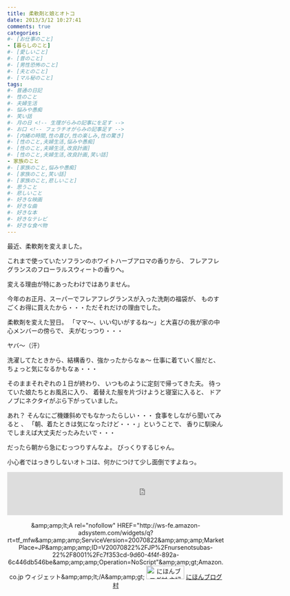 ```yaml
---
title: 柔軟剤と娘とオトコ
date: 2013/3/12 10:27:41
comments: true
categories:
#- [お仕事のこと]
- [暮らしのこと]
#- [愛しいこと]
#- [昔のこと]
#- [男性恐怖のこと]
#- [夫とのこと]
#- [マル秘のこと]
tags:
#- 普通の日記
#- 性のこと
#- 夫婦生活
#- 悩みや愚痴
#- 笑い話
#- 月の日 <!-- 生理がらみの記事にを足す -->
#- お口 <!-- フェラチオがらみの記事足す -->
#- [内緒の時間,性の喜び,性の楽しみ,性の驚き]
#- [性のこと,夫婦生活,悩みや愚痴]
#- [性のこと,夫婦生活,改良計画]
#- [性のこと,夫婦生活,改良計画,笑い話]
- 家族のこと
#- [家族のこと,悩みや愚痴]
#- [家族のこと,笑い話]
#- [家族のこと,悲しいこと]
#- 思うこと
#- 悲しいこと
#- 好きな映画
#- 好きな曲
#- 好きな本
#- 好きなテレビ
#- 好きな食べ物
---
```

最近、柔軟剤を変えました。

これまで使っていたソフランのホワイトハーブアロマの香りから、
フレアフレグランスのフローラルスウィートの香りへ。

変える理由が特にあったわけではありません。

今年のお正月、スーパーでフレアフレグランスが入った洗剤の福袋が、
ものすごくお得に買えたから・・・ただそれだけの理由でした。

柔軟剤を変えた翌日。
「ママ〜、いい匂いがするね〜」と大喜びの我が家の中心メンバーの傍らで、
夫がむっつり・・・

ヤバ〜（汗）

洗濯してたときから、結構香り、強かったからなぁ〜
仕事に着ていく服だと、ちょっと気になるかもなぁ・・・

そのままそれぞれの１日が終わり、
いつものように定刻で帰ってきた夫。
待っていた娘たちとお風呂に入り、
着替えた服を片づけようと寝室に入ると、
ドアノブにネクタイがぶら下がっていました。

あれ？
そんなにご機嫌斜めでもなかったらしい・・・
食事をしながら聞いてみると 、
「朝、着たときは気になったけど・・・」ということで、
香りに馴染んでしまえば大丈夫だったみたいで・・・

だったら朝から急にむっつりすんなよ。
びっくりするじゃん。

小心者ではっきりしないオトコは、何かにつけて少し面倒ですよねっ。

<div style="text-align:center;">
<iframe src="https://rcm-fe.amazon-adsystem.com/e/cm?o=9&p=293&l=ur1&category=smarthome&banner=02Z4SSHD6BTXXD1X58R2&f=ifr&linkID=a730f779cbcdb5567e02e51920915d3a&t=shufumoarukeba-22&tracking_id=shufumoarukeba-22" width="640" height="100" scrolling="no" border="0" marginwidth="0" style="border:none;" frameborder="0"></iframe>
</div>

<!--
にほんブログ村参加中
よかったらポチッとひとつお願いします
<a href="//housewife.blogmura.com/shufu_over30/ranking.html" target="_blank" rel="noopener"><img src="//housewife.blogmura.com/shufu_over30/img/shufu_over3088_31.gif" alt="にほんブログ村 主婦日記ブログ ３０代主婦へ" width="88" height="31" border="0" /></a> <a href="//otona.blogmura.com/seinonayami/ranking.html" target="_blank" rel="noopener"><img src="//otona.blogmura.com/seinonayami/img/seinonayami88_31.gif" alt="にほんブログ村 大人の生活ブログ 性の悩みへ" width="88" height="31" border="0" /></a> <a href="//otona.blogmura.com/ranking.html" target="_blank" rel="noopener"><img src="//otona.blogmura.com/img/otona88_31.gif" alt="にほんブログ村 大人の生活ブログへ" width="88" height="31" border="0" /></a>

<div class="kaerebalink-box" style="text-align:left;padding-bottom:20px;font-size:small;zoom: 1;overflow: hidden;"><div class="kaerebalink-image" style="float:left;margin:0 15px 10px 0;"><a href="https://www.amazon.co.jp/exec/obidos/ASIN/B016MF693S/shufumoarukeba-22/" target="_blank" ><img src="https://images-fe.ssl-images-amazon.com/images/I/61-X-8oSBWL._SL160_.jpg" style="border: none;" /></a><div class="kaerebalink-info" style="line-height:120%;zoom: 1;overflow: hidden;"><div class="kaerebalink-name" style="margin-bottom:10px;line-height:120%">
私は<a href="https://www.amazon.co.jp/exec/obidos/ASIN/B016MF693S/shufumoarukeba-22/" target="_blank" >ロリエ</a>派・・・
<a href="https://www.amazon.co.jp/exec/obidos/ASIN/B016MF693S/shufumoarukeba-22/" target="_blank" >Amazon</a>でまとめ買いをしています。
受け取りは宅配ボックスでも大丈夫。
お店では視線が気になる必需品には強い味方です。
<div class="kaerebalink-powered-date" style="font-size:8pt;margin-top:5px;font-family:verdana;line-height:120%">posted with <a href="https://kaereba.com" rel="nofollow" target="_blank">カエレバ</a><div class="kaerebalink-detail" style="margin-bottom:5px;">花王<div class="kaerebalink-link1" style="margin-top:10px;"><div class="shoplinkamazon" style="display:inline;margin-right:5px;background: url('//img.yomereba.com/kz_k_01.gif') 0 0 no-repeat;padding: 2px 0 2px 18px;white-space: nowrap;"><a href="https://www.amazon.co.jp/gp/search?keywords=%E3%83%AD%E3%83%AA%E3%82%A8%E3%80%80%E3%82%B9%E3%83%AA%E3%83%A0%E3%82%AC%E3%83%BC%E3%83%89&__mk_ja_JP=%E3%82%AB%E3%82%BF%E3%82%AB%E3%83%8A&tag=shufumoarukeba-22" target="_blank" >Amazon</a><div class="shoplinkrakuten" style="display:inline;margin-right:5px;background: url('//img.yomereba.com/kz_k_01.gif') 0 -50px no-repeat;padding: 2px 0 2px 18px;white-space: nowrap;"><a href="//af.moshimo.com/af/c/click?a_id=1226876&p_id=54&pc_id=54&pl_id=616&s_v=b5Rz2P0601xu&url=https%3A%2F%2Fsearch.rakuten.co.jp%2Fsearch%2Fmall%2F%25E3%2583%25AD%25E3%2583%25AA%25E3%2582%25A8%25E3%2580%2580%25E3%2582%25B9%25E3%2583%25AA%25E3%2583%25A0%25E3%2582%25AC%25E3%2583%25BC%25E3%2583%2589%2F-%2Ff.1-p.1-s.1-sf.0-st.A-v.2%3Fx%3D0" target="_blank" >楽天市場</a><img src="//i.moshimo.com/af/i/impression?a_id=1226876&p_id=54&pc_id=54&pl_id=616" width="1" height="1" style="border:none;"><div class="shoplinkyahoo" style="display:inline;margin-right:5px;background: url('//img.yomereba.com/kz_k_01.gif') 0 -150px no-repeat;padding: 2px 0 2px 18px;white-space: nowrap;"><a href="//af.moshimo.com/af/c/click?a_id=1226882&p_id=1225&pc_id=1925&pl_id=18502&s_v=b5Rz2P0601xu&url=http%3A%2F%2Fsearch.shopping.yahoo.co.jp%2Fsearch%3Fp%3D%25E3%2583%25AD%25E3%2583%25AA%25E3%2582%25A8%25E3%2580%2580%25E3%2582%25B9%25E3%2583%25AA%25E3%2583%25A0%25E3%2582%25AC%25E3%2583%25BC%25E3%2583%2589" target="_blank" >Yahooショッピング</a><img src="//i.moshimo.com/af/i/impression?a_id=1226882&p_id=1225&pc_id=1925&pl_id=18502" width="1" height="1" style="border:none;">
<div class="booklink-footer" style="clear: left">
<!--Ads2-->

<!-->
<img src="http://parts.blog.livedoor.jp/img/emoji/3/ic_asease.png" width="15" height="15" />
<div  align="center">
<SCRIPT charset="utf-8" type="text/javascript" src="http://ws-fe.amazon-adsystem.com/widgets/q?rt=tf_mfw&amp;ServiceVersion=20070822&amp;MarketPlace=JP&amp;ID=V20070822%2FJP%2Fnursenotsubas-22%2F8001%2Fc7f353cd-9d60-4f4f-892a-6c446db546be"> </SCRIPT> <noscript>&amp;amp;amp;lt;A  rel="nofollow" HREF="http://ws-fe.amazon-adsystem.com/widgets/q?rt=tf_mfw&amp;amp;amp;amp;ServiceVersion=20070822&amp;amp;amp;amp;MarketPlace=JP&amp;amp;amp;amp;ID=V20070822%2FJP%2Fnursenotsubas-22%2F8001%2Fc7f353cd-9d60-4f4f-892a-6c446db546be&amp;amp;amp;amp;Operation=NoScript"&amp;amp;amp;gt;Amazon.co.jp ウィジェット&amp;amp;amp;lt;/A&amp;amp;amp;gt;</noscript>


<a  target="_blank" href="http://housewife.blogmura.com/shufu_over30/ranking.html"><img  alt="にほんブログ村 主婦日記ブログ ３０代主婦へ" border="0" height="31" width="88" src="http://housewife.blogmura.com/shufu_over30/img/shufu_over3088_31.gif"></a>
<a  target="_blank" href="http://housewife.blogmura.com/shufu_over30/ranking.html">にほんブログ村</a>

